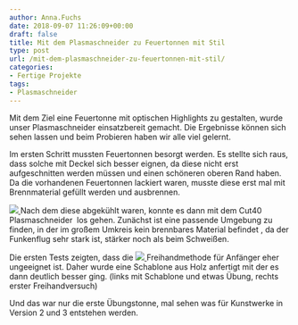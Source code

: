```yaml
---
author: Anna.Fuchs
date: 2018-09-07 11:26:09+00:00
draft: false
title: Mit dem Plasmaschneider zu Feuertonnen mit Stil
type: post
url: /mit-dem-plasmaschneider-zu-feuertonnen-mit-stil/
categories:
- Fertige Projekte
tags:
- Plasmaschneider
---
```


Mit dem Ziel eine Feuertonne mit optischen Highlights zu gestalten, wurde unser Plasmaschneider einsatzbereit gemacht. Die Ergebnisse können sich sehen lassen und beim Probieren haben wir alle viel gelernt.<!-- more -->

Im ersten Schritt mussten Feuertonnen besorgt werden.
Es stellte sich raus, dass solche mit Deckel sich besser eignen, da diese nicht erst aufgeschnitten werden müssen und einen schöneren oberen Rand haben.
Da die vorhandenen Feuertonnen lackiert waren, musste diese erst mal mit Brennmaterial gefüllt werden und ausbrennen.


[![](/wp-content/uploads/2017/05/DSC_0125-e1495139514911-194x300.jpg)
](/mit-dem-plasmaschneider-zu-feuertonnen-mit-stil/dsc_0125-2/)Nach dem diese abgekühlt waren, konnte es dann mit dem Cut40 Plasmaschneider  los gehen.
Zunächst ist eine passende Umgebung zu finden, in der im großem Umkreis kein brennbares Material befindet , da der Funkenflug sehr stark ist, stärker noch als beim Schweißen.






Die ersten Tests zeigten, dass die [![](/wp-content/uploads/2017/05/DSC_0122-e1495139180111-300x220.jpg)
](/mit-dem-plasmaschneider-zu-feuertonnen-mit-stil/dsc_0122/)Freihandmethode für Anfänger eher ungeeignet ist. Daher wurde eine Schablone aus Holz anfertigt mit der es dann deutlich besser ging.
(links mit Schablone und etwas Übung, rechts erster Freihandversuch)

Und das war nur die erste Übungstonne, mal sehen was für Kunstwerke in Version 2 und 3 entstehen werden.
